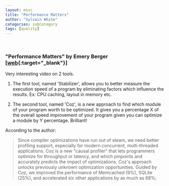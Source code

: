 ```yaml
---
layout: misc
title: "Performance Matters"
author: "Sylvain White"
categories: subCategory
tags: [quality]
---
```

<br/>

### "Performance Matters" by Emery Berger [[web](https://www.youtube.com/watch?v=r-TLSBdHe1A){:target="_blank"}]

Very interesting video on 2 tools.

1. The first tool, named 'Stabilizer', allows you to better measure the execution speed of a program by eliminating factors which influence the results. Ex: CPU caching, layout in memory etc.

2. The second tool, named 'Coz', is a new approach to find which module of your program worth to be optimized. It gives you a percentage X of the overall speed improvement of your program given you can optimize a module by Y percentage. Brilliant!

According to the author:

> Since compiler optimizations have run out of steam, we need better profiling support, especially for modern concurrent, multi-threaded applications. Coz is a new "causal profiler" that lets programmers optimize for throughput or latency, and which pinpoints and accurately predicts the impact of optimizations. Coz's approach unlocks previously unknown optimization opportunities. Guided by Coz, we improved the performance of Memcached (9%), SQLite (25%), and accelerated six other applications by as much as 68%;